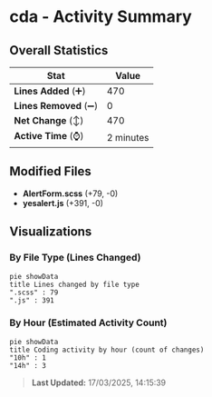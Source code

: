 # cda - Activity Summary 

## Overall Statistics

| Stat                   | Value                                                             |
| ---------------------- | ----------------------------------------------------------------- |
| **Lines Added** (➕)   | 470                                          |
| **Lines Removed** (➖) | 0                                        |
| **Net Change** (↕)    | 470                |
| **Active Time** (⌚)   | 2 minutes |


## Modified Files
- **AlertForm.scss** (+79, -0)
- **yesalert.js** (+391, -0)

## Visualizations

### By File Type (Lines Changed)

```mermaid
pie showData
title Lines changed by file type
".scss" : 79
".js" : 391
```

### By Hour (Estimated Activity Count)

```mermaid
pie showData
title Coding activity by hour (count of changes)
"10h" : 1
"14h" : 3
```


> **Last Updated:** 17/03/2025, 14:15:39
